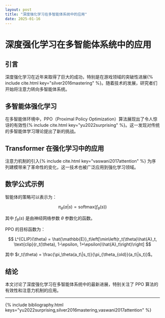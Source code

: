 ```yaml
---
layout: post
title: "深度强化学习在多智能体系统中的应用"
date: 2025-01-16
---
```


# 深度强化学习在多智能体系统中的应用

## 引言

深度强化学习在近年来取得了巨大的成功，特别是在游戏领域的突破性进展{% include cite.html key="silver2016mastering" %}。随着技术的发展，研究者们开始将注意力转向多智能体系统。

## 多智能体强化学习

在多智能体环境中，PPO（Proximal Policy Optimization）算法展现出了令人惊讶的有效性{% include cite.html key="yu2022surprising" %}。这一发现对传统的多智能体学习理论提出了新的挑战。

## Transformer 在强化学习中的应用

注意力机制的引入{% include cite.html key="vaswani2017attention" %} 为序列建模带来了革命性的变化，这一技术也被广泛应用到强化学习领域。

## 数学公式示例

智能体的策略可以表示为：

$$
\pi_\theta(a|s) = \text{softmax}(f_\theta(s))
$$

其中 $f_\theta(s)$ 是由神经网络参数 $\theta$ 参数化的函数。

PPO 的目标函数为：

$$
L^{CLIP}(\theta) = \hat{\mathbb{E}}_t\left[\min\left(r_t(\theta)\hat{A}_t, \text{clip}(r_t(\theta), 1-\epsilon, 1+\epsilon)\hat{A}_t\right)\right]
$$

其中 $r_t(\theta) = \frac{\pi_\theta(a_t\|s_t)}{\pi_{\theta_{old}}(a_t\|s_t)}$。

## 结论

本文讨论了深度强化学习在多智能体系统中的最新进展，特别关注了 PPO 算法的有效性和注意力机制的应用。

---

{% include bibliography.html keys="yu2022surprising,silver2016mastering,vaswani2017attention" %}
